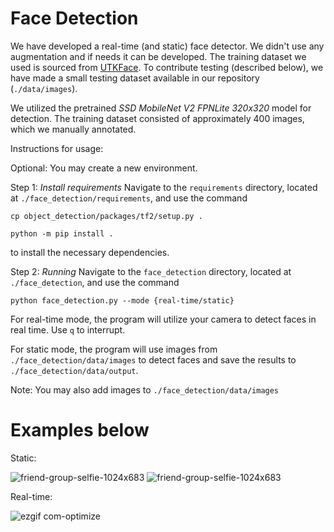 # Face Detection

  We have developed a real-time (and static) face detector. We didn't use any augmentation and if needs it can be developed. The training dataset we used is sourced from [UTKFace](https://susanqq.github.io/UTKFace/). To contribute testing (described below), we have made a small testing dataset available in our repository (`./data/images`).

We utilized the pretrained *SSD MobileNet V2 FPNLite 320x320* model for detection. The training dataset consisted of approximately 400 images, which we manually annotated.

Instructions for usage:

Optional:
You may create a new environment.

Step 1: *Install requirements*
Navigate to the `requirements` directory, located at `./face_detection/requirements`, and use the command 

    cp object_detection/packages/tf2/setup.py .

    python -m pip install .
to install the necessary dependencies.

Step 2: *Running*
Navigate to the `face_detection` directory, located at `./face_detection`, and use the command 

    python face_detection.py --mode {real-time/static}

For real-time mode, the program will utilize your camera to detect faces in real time.
  Use `q` to interrupt.

For static mode, the program will use images from `./face_detection/data/images` to detect faces and save the results to `./face_detection/data/output`.

Note: You may also add images to `./face_detection/data/images`

# Examples below
Static:

![friend-group-selfie-1024x683](https://github.com/SamvelKarapetyaan/aca_homeworks/assets/130899451/fe0a22d8-081a-4eff-aef9-50a39fa74e77)
![friend-group-selfie-1024x683](https://github.com/SamvelKarapetyaan/aca_homeworks/assets/130899451/7981517a-32df-4459-8549-7e385d1d88d4)

Real-time:

![ezgif com-optimize](https://github.com/SamvelKarapetyaan/aca_homeworks/assets/130899451/3b40d1b0-ffa3-471a-8057-232b224f5e32)


